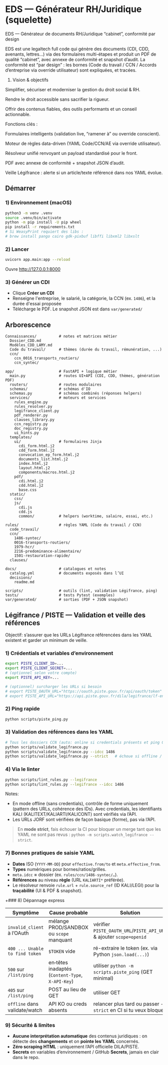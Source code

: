 # EDS — Générateur RH/Juridique (squelette)

EDS — Générateur de documents RH/Juridique “cabinet”, conformité par design

EDS est une legaltech full code qui génère des documents (CDI, CDD, avenants, lettres…) via des formulaires multi-étapes et produit un PDF de qualité “cabinet”, avec annexe de conformité et snapshot d’audit.
La conformité est “par design” : les bornes (Code du travail / CCN / Accords d’entreprise via override utilisateur) sont expliquées, et tracées.


1) Vision & objectifs

Simplifier, sécuriser et moderniser la gestion du droit social & RH.

Rendre le droit accessible sans sacrifier la rigueur.

Offrir des contenus fiables, des outils performants et un conseil actionnable.

Fonctions clés :

Formulaires intelligents (validation live, “ramener à” ou override conscient).

Moteur de règles data-driven (YAML Code/CCN/AE via override utilisateur).

Résolveur unifié renvoyant un payload standardisé pour le front.

PDF avec annexe de conformité + snapshot JSON d’audit.

Veille Légifrance : alerte si un article/texte référencé dans nos YAML évolue.

## Démarrer

### 1) Environnement (macOS)
```bash
python3 -m venv .venv
source .venv/bin/activate
python -m pip install -U pip wheel
pip install -r requirements.txt
# Si WeasyPrint requiert des libs :
# brew install pango cairo gdk-pixbuf libffi libxml2 libxslt
```

### 2) Lancer
```bash
uvicorn app.main:app --reload
```
Ouvre http://127.0.0.1:8000

### 3) Générer un CDI
- Clique **Créer un CDI**
- Renseigne l'entreprise, le salarié, la catégorie, la CCN (ex. `1486`), et la durée d'essai proposée
- Télécharge le PDF. Le snapshot JSON est dans `var/generated/`

## Arborescence
```
Connaissances/          # notes et matrices métier
  Dossier_CDD.md
  Modèles_CDD_LAMY.md
  Code du travail/      # thèmes (durée du travail, rémunération, ...)
  ccn/
    ccn_0016_transports_routiers/
    ccn_syntec/

app/                    # FastAPI + logique métier
  main.py               # routes UI+API (CDI, CDD, thèmes, génération PDF)
  routers/              # routes modulaires
  schemas/              # schémas d'IO
  schemas.py            # schémas combinés (réponses helpers)
  services/             # moteurs et services
    rules_engine.py
    rules_resolver.py
    legifrance_client.py
    pdf_renderer.py
    clauses_library.py
    ccn_registry.py
    doc_registry.py
    ui_hints.py
  templates/
    ui/                 # formulaires Jinja
      cdi_form.html.j2
      cdd_form.html.j2
      convocation_ep_form.html.j2
      documents_list.html.j2
      index.html.j2
      layout.html.j2
      components/macros.html.j2
    pdf/
      cdi.html.j2
      cdd.html.j2
      base.css
  static/
    css/
    js/
      cdi.js
      cdd.js
      common/           # helpers (worktime, salaire, essai, etc.)

rules/                  # règles YAML (Code du travail / CCN)
  code_travail/
  ccn/
    1486-syntec/
    0016-transports-routiers/
    1979-hcr/
    2216-predominance-alimentaire/
    1501-restauration-rapide/
  clauses/

docs/                   # catalogues et notes
  catalog.yml           # documents exposés dans l’UI
  decisions/
    readme.md

scripts/                # outils (lint, validation Légifrance, ping)
tests/                  # tests Pytest (exemples)
var/generated/          # sorties (PDF + JSON snapshot)
```

## Légifrance / PISTE — Validation et veille des références

Objectif: s’assurer que les URLs Légifrance référencées dans les YAML existent et garder un minimum de veille.

### 1) Crédentials et variables d’environnement
```bash
export PISTE_CLIENT_ID=...
export PISTE_CLIENT_SECRET=...
# (optionnel selon votre compte)
export PISTE_API_KEY=...

# (optionnel) surcharger les URLs si besoin
# export PISTE_OAUTH_URL="https://oauth.piste.gouv.fr/api/oauth/token"
# export PISTE_API_URL="https://api.piste.gouv.fr/dila/legifrance/lf-engine-app"
```

### 2) Ping rapide
```bash
python scripts/piste_ping.py
```

### 3) Validation des références dans les YAML
```bash
# Tous les dossiers CCN (auto: online si credentials présents et ping OK; offline sinon)
python scripts/validate_legifrance.py
python scripts/validate_legifrance.py --idcc 1486
python scripts/validate_legifrance.py --strict   # échoue si offline / API KO
```

### 4) Via le linter
```bash
python scripts/lint_rules.py --legifrance
python scripts/lint_rules.py --legifrance --idcc 1486
```

Notes:
- En mode offline (sans credentials), contrôle de forme uniquement (pattern des URLs, cohérence des IDs). Avec credentials, les identifiants KALI (KALITEXT/KALIARTI/KALICONT) sont vérifiés via l’API.
- Les URLs JORF sont vérifiées de façon basique (forme), pas via l’API.

> En **mode strict**, fais échouer la CI pour bloquer un merge tant que les YAML ne sont pas revus : `python -m scripts.watch_legifrance --strict`.

### 7) Bonnes pratiques de saisie YAML

- **Dates** ISO (`YYYY-MM-DD`) pour `effective.from/to` et `meta.effective_from`.  
- **Types** numériques pour bornes/ratios/grilles.  
- `meta.idcc` **=** dossier (ex. `rules/ccn/1486-syntec/…`).  
- **Références** au niveau **règle** (URL `KALIARTI*` préférée).  
- Le résolveur renvoie `rule.url` + `rule.source_ref` (ID KALI/LEGI) pour la **traçabilité** (UI & PDF & snapshot).

+### 8) Dépannage express

| Symptôme | Cause probable | Solution |
|---|---|---|
| `invalid_client` à l’OAuth | mélange PROD/SANDBOX ou `scope` manquant | vérifier `PISTE_OAUTH_URL`/`PISTE_API_URL` & ajouter `scope=openid` |
| `400 ... Unable to find token` | `$TOKEN` vide | ré-extraire le token (ex. via Python `json.load(...)`) |
| `500` sur `/list/ping` | en‑têtes inadaptés (`Content-Type`, `X-API-Key`) | utiliser `python -m scripts.piste_ping` (GET minimal) |
| `405` sur `/list/ping` | POST au lieu de GET | utiliser GET |
| `offline` dans validate/watch | API KO ou creds absents | relancer plus tard ou passer `--strict` en CI si tu veux bloquer |

### 9) Sécurité & limites

- **Aucune interprétation automatique** des contenus juridiques : on détecte des **changements** et on **pointe les YAML** concernés.  
- **Zéro scraping HTML** : uniquement l’API officielle DILA/PISTE.  
- **Secrets** en variables d’environnement / GitHub **Secrets**, jamais en clair dans le repo.
